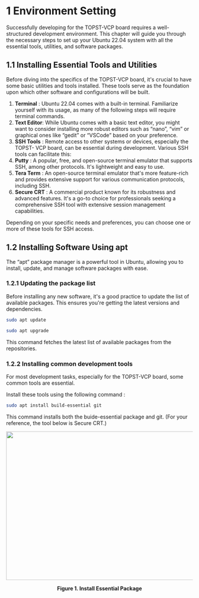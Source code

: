 # 1 Environment Setting

Successfully developing for the TOPST-VCP board requires a well-structured development environment. This chapter will guide you through the necessary steps to set up your Ubuntu 22.04 system with all the essential tools, utilities, and software packages.

## 1.1 Installing Essential Tools and Utilities

Before diving into the specifics of the TOPST-VCP board, it's crucial to have some basic utilities and tools installed. These tools serve as the foundation upon which other software and configurations will be built.

1. **Terminal** : Ubuntu 22.04 comes with a built-in terminal. Familiarize yourself with its usage, as many of the following steps will require terminal commands.
2. **Text Editor**: While Ubuntu comes with a basic text editor, you might want to consider installing more robust editors such as “nano”, “vim” or graphical ones like “gedit” or “VSCode” based on your preference.
3. **SSH Tools** : Remote access to other systems or devices, especially the TOPST- VCP board, can be essential during development. Various SSH tools can facilitate this:
4. **Putty** : A popular, free, and open-source terminal emulator that supports SSH, among other protocols. It's lightweight and easy to use.
5. **Tera Term** : An open-source terminal emulator that's more feature-rich and provides extensive support for various communication protocols, including SSH.
6. **Secure CRT** : A commercial product known for its robustness and advanced features. It's a go-to choice for professionals seeking a comprehensive SSH tool with extensive session management capabilities.

Depending on your specific needs and preferences, you can choose one or more of these tools for SSH access.

## 1.2 Installing Software Using apt

The “apt” package manager is a powerful tool in Ubuntu, allowing you to install, update, and manage software packages with ease.

### 1.2.1 Updating the package list

Before installing any new software, it's a good practice to update the list of available packages. This ensures you're getting the latest versions and dependencies.

```bash
sudo apt update

sudo apt upgrade
```

This command fetches the latest list of available packages from the repositories.

### 1.2.2 Installing common development tools

For most development tasks, especially for the TOPST-VCP board, some common tools are essential.

Install these tools using the following command :

```bash
sudo apt install build-essential git
```

This command installs both the buide-essential package and git. (For your reference, the tool below is Secure CRT.)

<p align="center">
    <img src="https://github.com/Topst-Dev/Documentation/assets/144076415/6a5d052b-c48b-4e2c-b140-7039ea35d4fd" width="700" height="400">
</p>
<p align="center"><strong>Figure 1. Install Essential Package</strong></p>
